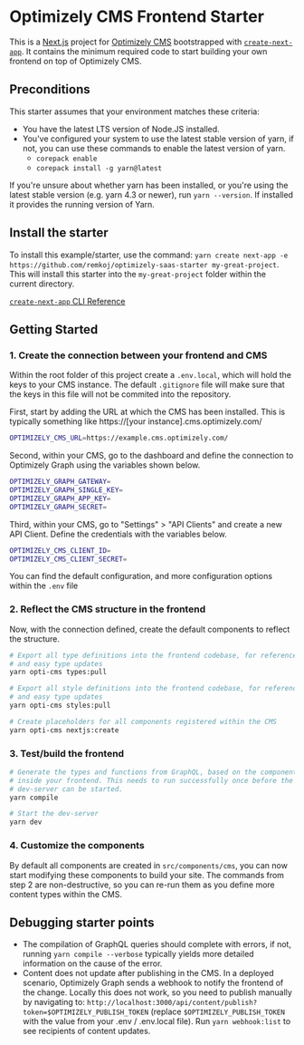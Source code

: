 # Optimizely CMS Frontend Starter

This is a [Next.js](https://nextjs.org/) project for [Optimizely CMS](https://www.optimizely.com/cms) bootstrapped with [`create-next-app`](https://github.com/vercel/next.js/tree/canary/packages/create-next-app). It contains the minimum required code to start building your own frontend on top of Optimizely CMS.

## Preconditions
This starter assumes that your environment matches these criteria:
- You have the latest LTS version of Node.JS installed.
- You've configured your system to use the latest stable version of yarn, if not, you can use these commands to enable the latest version of yarn.
  - `corepack enable`
  - `corepack install -g yarn@latest`

If you're unsure about whether yarn has been installed, or you're using the latest stable version (e.g. yarn 4.3 or newer), run `yarn --version`. If installed it provides the running version of Yarn.

## Install the starter
To install this example/starter, use the command: `yarn create next-app -e https://github.com/remkoj/optimizely-saas-starter my-great-project`. This will install this starter into the `my-great-project` folder within the current directory.

[`create-next-app` CLI Reference](https://nextjs.org/docs/pages/api-reference/create-next-app)

## Getting Started

### 1. Create the connection between your frontend and CMS
Within the root folder of this project create a `.env.local`, which will hold the keys to your CMS instance. The default `.gitignore` file will make sure that the keys in this file will not be commited into the repository.

First, start by adding the URL at which the CMS has been installed. This is typically something like https://[your instance].cms.optimizely.com/
```bash
OPTIMIZELY_CMS_URL=https://example.cms.optimizely.com/
```

Second, within your CMS, go to the dashboard and define the connection to Optimizely Graph using the variables shown below.
```bash
OPTIMIZELY_GRAPH_GATEWAY=
OPTIMIZELY_GRAPH_SINGLE_KEY=
OPTIMIZELY_GRAPH_APP_KEY=
OPTIMIZELY_GRAPH_SECRET=
```

Third, within your CMS, go to "Settings" > "API Clients" and create a new API Client. Define the credentials with the variables below.
```bash
OPTIMIZELY_CMS_CLIENT_ID=
OPTIMIZELY_CMS_CLIENT_SECRET=
```

You can find the default configuration, and more configuration options within the `.env` file

### 2. Reflect the CMS structure in the frontend
Now, with the connection defined, create the default components to reflect the structure.

```bash
# Export all type definitions into the frontend codebase, for reference
# and easy type updates 
yarn opti-cms types:pull

# Export all style definitions into the frontend codebase, for reference
# and easy type updates 
yarn opti-cms styles:pull

# Create placeholders for all components registered within the CMS
yarn opti-cms nextjs:create
```

### 3. Test/build the frontend
```bash
# Generate the types and functions from GraphQL, based on the components
# inside your frontend. This needs to run successfully once before the
# dev-server can be started.
yarn compile

# Start the dev-server
yarn dev
```

### 4. Customize the components
By default all components are created in `src/components/cms`, you can now start modifying these components to build your site. The commands from step 2 are non-destructive, so you can re-run them as you define more content types within the CMS.

## Debugging starter points
- The compilation of GraphQL queries should complete with errors, if not, running `yarn compile --verbose` typically yields more detailed information on the cause of the error.
- Content does not update after publishing in the CMS. In a deployed scenario, Optimizely Graph sends a webhook to notify the frontend of the change. Locally this does not work, so you need to publish manually by navigating to: `http://localhost:3000/api/content/publish?token=$OPTIMIZELY_PUBLISH_TOKEN` (replace `$OPTIMIZELY_PUBLISH_TOKEN` with the value from your .env / .env.local file). Run `yarn webhook:list` to see recipients of content updates.